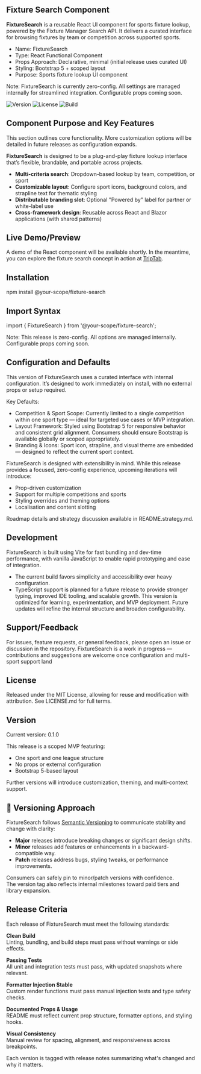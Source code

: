 ## Fixture Search Component

**FixtureSearch** is a reusable React UI component for sports fixture lookup, powered by the Fixture Manager Search API. It delivers a curated interface for browsing fixtures by team or competition across supported sports.

- Name: FixtureSearch
- Type: React Functional Component
- Props Approach: Declarative, minimal (initial release uses curated UI)
- Styling: Bootstrap 5 + scoped layout
- Purpose: Sports fixture lookup UI component

Note: FixtureSearch is currently zero-config. All settings are managed internally for streamlined integration. Configurable props coming soon.

<!-- TODO: Replace badge paths once NPM entry is live -->
![Version](https://img.shields.io/npm/v/fixture-search.svg)
![License](https://img.shields.io/npm/l/fixture-search.svg)
![Build](https://img.shields.io/github/actions/workflow/status/Cascata-Communications-Limited/fixture-search/ci.yml)

## Component Purpose and Key Features

This section outlines core functionality. More customization options will be detailed in future releases as configuration expands.

**FixtureSearch** is designed to be a plug-and-play fixture lookup interface that’s flexible, brandable, and portable across projects.

- **Multi-criteria search**: Dropdown-based lookup by team, competition, or sport  
- **Customizable layout**: Configure sport icons, background colors, and strapline text for thematic styling  
- **Distributable branding slot**: Optional "Powered by" label for partner or white-label use  
- **Cross-framework design**: Reusable across React and Blazor applications (with shared patterns)

## Live Demo/Preview

A demo of the React component will be available shortly. In the meantime, you can explore the fixture search concept in action at [TripTab](https://triptab.co.uk).

## Installation 

npm install @your-scope/fixture-search

## Import Syntax


import { FixtureSearch } from '@your-scope/fixture-search';

<FixtureSearch />

Note: This release is zero-config. All options are managed internally. Configurable props coming soon.


## Configuration and Defaults 

This version of FixtureSearch uses a curated interface with internal configuration. It’s designed to work immediately on install, with no external props or setup required.

Key Defaults:
- Competition & Sport Scope: Currently limited to a single competition within one sport type — ideal for targeted use cases or MVP integration.
- Layout Framework: Styled using Bootstrap 5 for responsive behavior and consistent grid alignment. Consumers should ensure Bootstrap is available globally or scoped appropriately.
- Branding & Icons: Sport icon, strapline, and visual theme are embedded — designed to reflect the current sport context.

FixtureSearch is designed with extensibility in mind. While this release provides a focused, zero-config experience, upcoming iterations will introduce:
- Prop-driven customization
- Support for multiple competitions and sports
- Styling overrides and theming options
- Localisation and content slotting

Roadmap details and strategy discussion available in README.strategy.md.

## Development

FixtureSearch is built using Vite for fast bundling and dev-time performance, with vanilla JavaScript to enable rapid prototyping and ease of integration.
- The current build favors simplicity and accessibility over heavy configuration.
- TypeScript support is planned for a future release to provide stronger typing, improved IDE tooling, and scalable growth.
This version is optimized for learning, experimentation, and MVP deployment. Future updates will refine the internal structure and broaden configurability.

## Support/Feedback

For issues, feature requests, or general feedback, please open an issue or discussion in the repository. FixtureSearch is a work in progress — contributions and suggestions are welcome once configuration and multi-sport support land

## License

Released under the MIT License, allowing for reuse and modification with attribution. See LICENSE.md for full terms.

## Version 

Current version: 0.1.0

This release is a scoped MVP featuring:
- One sport and one league structure
- No props or external configuration
- Bootstrap 5-based layout

Further versions will introduce customization, theming, and multi-context support.

## 🔖 Versioning Approach

FixtureSearch follows [Semantic Versioning](https://semver.org/) to communicate stability and change with clarity:

- **Major** releases introduce breaking changes or significant design shifts.
- **Minor** releases add features or enhancements in a backward-compatible way.
- **Patch** releases address bugs, styling tweaks, or performance improvements.

Consumers can safely pin to minor/patch versions with confidence.  
The version tag also reflects internal milestones toward paid tiers and library expansion.

## Release Criteria

Each release of FixtureSearch must meet the following standards:

**Clean Build**  
  Linting, bundling, and build steps must pass without warnings or side effects.

**Passing Tests**  
  All unit and integration tests must pass, with updated snapshots where relevant.

**Formatter Injection Stable**  
  Custom render functions must pass manual injection tests and type safety checks.

**Documented Props & Usage**  
  README must reflect current prop structure, formatter options, and styling hooks.

**Visual Consistency**  
  Manual review for spacing, alignment, and responsiveness across breakpoints.

Each version is tagged with release notes summarizing what's changed and why it matters.
